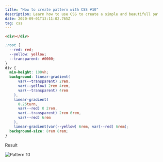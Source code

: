 ```yaml
---
title: "How to create pattern with CSS #10"
description: Learn how to use CSS to create a simple and beautifull pattern
date: 2020-09-01T13:11:02.765Z
tag: css
---
```

```html
<div></div>
```

```css
:root {
  --red: red;
  --yellow: yellow;
  --transparent: #0000;
}
div {
  min-height: 100vh;
  background: linear-gradient(
      var(--transparent) 2rem,
      var(--yellow) 2rem 4rem,
      var(--transparent) 4rem
    ),
    linear-gradient(
      0.25turn,
      var(--red) 0 2rem,
      var(--transparent) 2rem 6rem,
      var(--red) 6rem
    ),
    linear-gradient(var(--yellow) 6rem, var(--red) 6rem);
  background-size: 8rem 8rem;
}
```

Result

![Pattern 10](/uploads/ptrn-10-sound.mp4_snapshot_00.20_-2020.08.12_20.34.27-.jpg)
